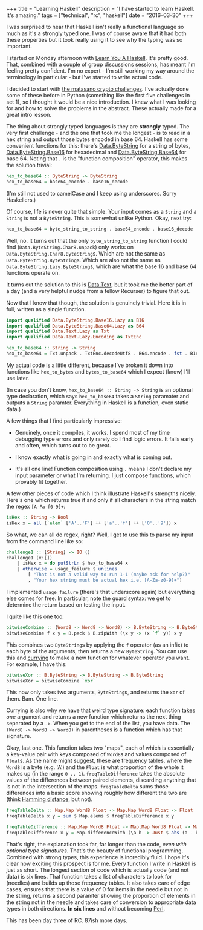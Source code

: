 +++
title = "Learning Haskell"
description = "I have started to learn Haskell. It's amazing."
tags = ["technical", "rc", "haskell"]
date = "2016-03-30"
+++

I was surprised to hear that Haskell isn't really a functional language so much as it's a strongly typed one. I was of course aware that it had both these properties but it took really using it to see why the typing was so important.

I started on Monday afternoon with [Learn You A Haskell](http://learnyouahaskell.com/). It's pretty good. That, combined with a couple of group discussions sessions, has meant I'm feeling pretty confident. I'm no expert - I'm still working my way around the terminology in particular - but I've started to write actual code.

I decided to start with [the matasano crypto challenges](http://cryptopals.com/). I've actually done some of these before in Python (something like the first five challenges in set 1), so I thought it would be a nice introduction. I knew what I was looking for and how to solve the problems in the abstract. These actually made for a great intro lesson.

The thing about strongly typed languages is they are **strongly** typed. The very first challenge - and the one that took me the longest - is to read in a hex string and output those bytes encoded in base 64. Haskell has some convenient functions for this: there's [Data.ByteString](http://hackage.haskell.org/package/bytestring-0.10.6.0/docs/Data-ByteString.html) for a string of bytes, [Data.ByteString.Base16](http://hackage.haskell.org/package/base16-bytestring-0.1.1.6/docs/Data-ByteString-Base16.html) for hexadecimal and [Data.ByteString.Base64](http://hackage.haskell.org/package/base64-bytestring-1.0.0.1/docs/Data-ByteString-Base64.html) for base 64. Noting that `.` is the "function composition" operator, this makes the solution trivial:

```Haskell
hex_to_base64 :: ByteString -> ByteString
hex_to_base64 = base64_encode . base16_decode
```

(I'm still not used to camelCase and I keep using underscores. Sorry Haskellers.)

Of course, life is never quite that simple. Your input comes as a `String` and a `String` is not a `ByteString`. This is somewhat unlike Python. Okay, next try:

```Haskell
hex_to_base64 = byte_string_to_string . base64_encode . base16_decode . string_to_byte_string
```

Well, no. It turns out that the only `byte_string_to_string` function I could find (`Data.ByteString.Char8.unpack`) only works on `Data.ByteString.Char8.ByteString`s. Which are not the same as `Data.ByteString.ByteString`s. Which are also not the same as `Data.ByteString.Lazy.ByteString`s, which are what the base 16 and base 64 functions operate on.

It turns out the solution to this is [Data.Text](http://hackage.haskell.org/package/text-1.2.2.1/docs/Data-Text.html), but it took me the better part of a day (and a very helpful nudge from a fellow Recurser) to figure that out.

Now that I know that though, the solution is genuinely trivial. Here it is in full, written as a single function.

```Haskell
import qualified Data.ByteString.Base16.Lazy as B16
import qualified Data.ByteString.Base64.Lazy as B64
import qualified Data.Text.Lazy as Txt
import qualified Data.Text.Lazy.Encoding as TxtEnc

hex_to_base64 :: String -> String
hex_to_base64 = Txt.unpack . TxtEnc.decodeUtf8 . B64.encode . fst . B16.decode . TxtEnc.encodeUtf8 . Txt.pack
```

My actual code is a little different, because I've broken it down into functions like `hex_to_bytes` and `bytes_to_base64` which I expect (know) I'll use later.

(In case you don't know, `hex_to_base64 :: String -> String` is an optional type declaration, which says `hex_to_base64` takes a `String` paramater and outputs a `String` paramter. Everything in Haskell is a function, even static data.)

A few things that I find particularly impressive:

 * Genuinely, once it compiles, it works. I spend most of my time debugging type errors and only rarely do I find logic errors. It fails early and often, which turns out to be great.
 
 * I know exactly what is going in and exactly what is coming out.
 
 * It's all one line! Function composition using `.` means I don't declare my input parameter or what I'm returning. I just compose functions, which provably fit together.

A few other pieces of code which I think illustrate Haskell's strengths nicely. Here's one which returns true if and only if all characters in the string match the regex `[A-Fa-f0-9]+`:

```Haskell
isHex :: String -> Bool
isHex x = all (`elem` ['A'..'F'] ++ ['a'..'f'] ++ ['0'..'9']) x
```

So what, we can all do regex, right? Well, I get to use this to parse my input from the command line like so:

```Haskell
challenge1 :: [String] -> IO ()
challenge1 (x:[])
    | isHex x = do putStrLn $ hex_to_base64 x
    | otherwise = usage_failure $ unlines
        [ "That is not a valid way to run 1-1 (maybe ask for help?)"
        , "Your hex string must be actual hex i.e. [A-Za-z0-9]+"]
```

I implemented `usage_failure` (there's that underscore again) but everything else comes for free. In particular, note the guard syntax: we get to determine the return based on testing the input.

I quite like this one too:

```Haskell
bitwiseCombine :: (Word8 -> Word8 -> Word8) -> B.ByteString -> B.ByteString -> B.ByteString
bitwiseCombine f x y = B.pack $ B.zipWith (\x y -> (x `f` y)) x y
```

This combines two `ByteString`s by applying the `f` operator (as an infix) to each byte of the arguments, then returns a new `ByteString`. You can use this and [currying](https://en.wikipedia.org/wiki/Currying) to make a new function for whatever operator you want. For example, I have this:

```Haskell
bitwiseXor :: B.ByteString -> B.ByteString -> B.ByteString
bitwiseXor = bitwiseCombine `xor`
```

This now only takes two arguments, `ByteString`s, and returns the `xor` of them. Bam. One line.

Currying is also why we have that weird type signature: each function takes *one* argument and returns a new function which returns the next thing separated by a `->`. When you get to the end of the list, you have data. The `(Word8 -> Word8 -> Word8)` in parentheses is a function which has that signature.

Okay, last one. This function takes two "maps", each of which is essentially a key-value pair with keys composed of `Word8`s and values composed of `Float`s. As the name might suggest, these are frequency tables, where the `Word8` is a byte (e.g. 'A') and the `Float` is what proportion of the whole it makes up (in the range `0 .. 1`). `freqTableDifference` takes the absolute values of the differences between paired elements, discarding anything that is not in the intersection of the maps. `freqTableDelta` sums those differences into a basic score showing roughly how different the two are (think [Hamming distance](https://en.wikipedia.org/wiki/Hamming_distance), but not).


```Haskell
freqTableDelta :: Map.Map Word8 Float -> Map.Map Word8 Float -> Float
freqTableDelta x y = sum $ Map.elems $ freqTableDifference x y

freqTableDifference :: Map.Map Word8 Float -> Map.Map Word8 Float -> Map.Map Word8 Float
freqTableDifference x y = Map.differenceWith (\a b -> Just $ abs (a - b)) x y
```

That's right, the explanation took far, far longer than the code, *even with optional type signatures*. That's the beauty of functional programming. Combined with strong types, this experience is incredibly fluid. I hope it's clear how exciting this prospect is for me. Every function I write in Haskell is just as short. The longest section of code which is actually code (and not data) is six lines. That function takes a list of characters to look for (needles) and builds up those frequency tables. It also takes care of edge cases, ensures that there is a value of 0 for items in the needle but not in the string, returns a second paramter showing the proportion of elements in the string not in the needle and takes care of conversion to appropriate data types in both directions. **In six lines** and without becoming [Perl](https://en.wikipedia.org/wiki/Just_another_Perl_hacker).

This has been day three of RC. 87ish more days.
